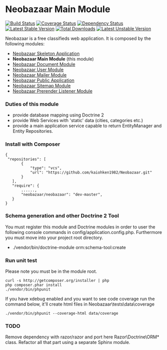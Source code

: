 Neobazaar Main Module
=====================

[![Build Status](https://travis-ci.org/kaiohken1982/Neobazaar.png)](https://travis-ci.org/kaiohken1982/Neobazaar)
[![Coverage Status](https://coveralls.io/repos/kaiohken1982/Neobazaar/badge.png)](https://coveralls.io/r/kaiohken1982/Neobazaar)
[![Dependency Status](https://www.versioneye.com/user/projects/52c4ad43ec13757ae600003a/badge.png)](https://www.versioneye.com/user/projects/52c4ad43ec13757ae600003a)
[![Latest Stable Version](https://poser.pugx.org/neobazaar/neobazaar/v/stable.png)](https://packagist.org/packages/neobazaar/neobazaar)
[![Total Downloads](https://poser.pugx.org/neobazaar/neobazaar/downloads.png)](https://packagist.org/packages/neobazaar/neobazaar)
[![Latest Unstable Version](https://poser.pugx.org/neobazaar/neobazaar/v/unstable.png)](https://packagist.org/packages/neobazaar/neobazaar)

Neobazaar is a free classifieds web application.
It is composed by the following modules:

- [Neobazaar Skeleton Application](https://github.com/kaiohken1982/NeobazaarSkeletonApplication)
- **Neobazaar Main Module** (this module)
- [Neobazaar Document Module](https://github.com/kaiohken1982/NeobazaarDocumentModule)
- [Neobazaar User Module](https://github.com/kaiohken1982/NeobazaarUserModule)
- [Neobazaar Mailer Module](https://github.com/kaiohken1982/NeobazaarMailerModule) 
- [Neobazaar Public Application](https://github.com/kaiohken1982/NeobazaarPublicApplication)
- [Neobazaar Sitemap Module](https://github.com/kaiohken1982/NeobazaarSitemapModule)
- [Neobazaar Prerender Listener Module](https://github.com/kaiohken1982/NeobazaarPrerenderListenerModule)

### Duties of this module

- provide database mapping using Doctrine 2 
- provide Web Services with 'static' data (cities, categories etc.)
- provide a main application service capable to return EntityManager and Entity Repositories.

### Install with Composer
 ```
{
  "repositories": [
        {
            "type": "vcs",
            "url": "https://github.com/kaiohken1982/Neobazaar.git"
        }
    ],
    "require": {
        ......,
        "neobazaar/neobazaar": "dev-master",
    }
}
 ```
 
### Schema generation and other Doctrine 2 Tool

You must register this module and Doctrine modules in order to user the following console commands in 
config/application.config.php. 
Furthermore you must move into your project root directory.

- ./vendor/bin/doctrine-module orm:schema-tool:create


### Run unit test
 
Please note you must be in the module root.

```
curl -s http://getcomposer.org/installer | php
php composer.phar install
./vendor/bin/phpunit 
```

If you have xdebug enabled and you want to see code coverage 
run the command below, it'll create html files in 
Neobazaar\tests\data\coverage

```
./vendor/bin/phpunit --coverage-html data/coverage
```

### TODO

Remove dependency with razor/razor and port here Razor\Doctrine\ORM\* class.
Refactor all that part using a separate Sphinx module.